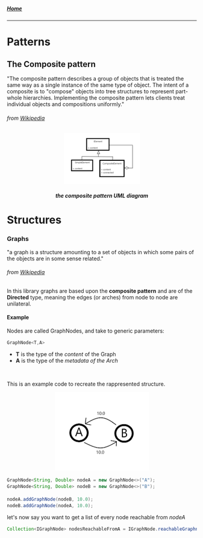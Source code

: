 ##### [Home](../README.md)
-----

# Patterns

## The Composite pattern
 "The composite pattern describes a group of objects that is treated the same way as a single instance of the same type of object. The intent of a composite is to "compose" objects into tree structures to represent part-whole hierarchies. Implementing the composite pattern lets clients treat individual objects and compositions uniformly."
 ###### from [Wikipedia](https://en.wikipedia.org/wiki/Composite_pattern)

<center>
<img src="CompositePattern.png" width="40%"  >

##### the composite pattern UML diagram
</center>
 

# Structures

### Graphs
"a graph is a structure amounting to a set of objects in which some pairs of the objects are in some sense related."
###### from [Wikipedia](https://en.wikipedia.org/wiki/Graph_(discrete_mathematics))


In this library graphs are based upon the __composite pattern__ and are of the __Directed__ type, meaning the edges (or arches) from node to node are unilateral.

#### Example
Nodes are called GraphNodes, and take to generic parameters:
```java
GraphNode<T,A> 
```
- __T__ is the type of the _content_ of the Graph
- __A__ is the type of the _metadata of the Arch_ 




<br>

This is an example code to recreate the rappresented structure.

<center>
<img src="GraphExample.png" width="250px" alt="insert structure image here">
</center>

```java
GraphNode<String, Double> nodeA = new GraphNode<>("A");
GraphNode<String, Double> nodeB = new GraphNode<>("B");

nodeA.addGraphNode(nodeB, 10.0);
nodeB.addGraphNode(nodeA, 10.0);
```

let's now say you want to get a list of every node reachable from _nodeA_
```java
Collection<IGraphNode> nodesReachableFromA = IGraphNode.reachableGraphnodes( nodeA );
```
